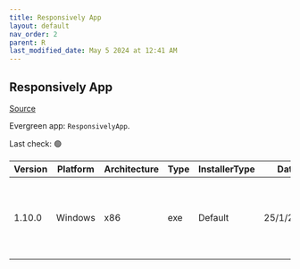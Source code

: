 ```yaml
---
title: Responsively App
layout: default
nav_order: 2
parent: R
last_modified_date: May 5 2024 at 12:41 AM
---
```


## Responsively App

[Source](https://responsively.app/)

Evergreen app: `ResponsivelyApp`. 

Last check: 🟢

| Version | Platform | Architecture | Type | InstallerType | Date      | Size     | URI                                                                                                                                                                                                                                                  |
| ------- | -------- | ------------ | ---- | ------------- | --------- | -------- | ---------------------------------------------------------------------------------------------------------------------------------------------------------------------------------------------------------------------------------------------------- |
| 1.10.0  | Windows  | x86          | exe  | Default       | 25/1/2023 | 85451040 | [https://github.com/responsively-org/responsively-app-releases/releases/download/v1.10.0/ResponsivelyApp-Setup-1.10.0.exe](https://github.com/responsively-org/responsively-app-releases/releases/download/v1.10.0/ResponsivelyApp-Setup-1.10.0.exe) |
